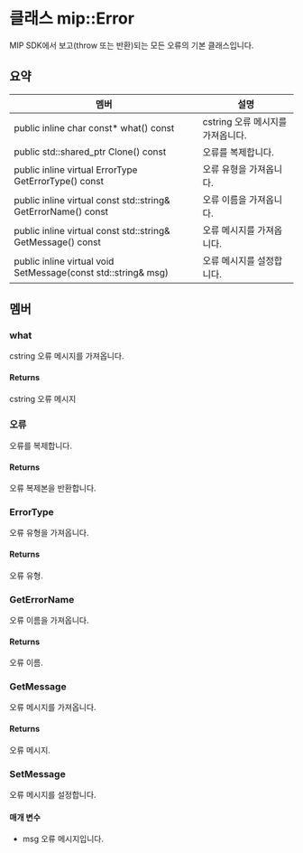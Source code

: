 # <a name="class-miperror"></a>클래스 mip::Error 
MIP SDK에서 보고(throw 또는 반환)되는 모든 오류의 기본 클래스입니다.
  
## <a name="summary"></a>요약
 멤버                        | 설명                                
--------------------------------|---------------------------------------------
public inline char const* what() const  |  cstring 오류 메시지를 가져옵니다.
public std::shared_ptr<Error> Clone() const  |  오류를 복제합니다.
public inline virtual ErrorType GetErrorType() const  |  오류 유형을 가져옵니다.
public inline virtual const std::string& GetErrorName() const  |  오류 이름을 가져옵니다.
public inline virtual const std::string& GetMessage() const  |  오류 메시지를 가져옵니다.
public inline virtual void SetMessage(const std::string& msg)  |  오류 메시지를 설정합니다.
  
## <a name="members"></a>멤버
  
### <a name="what"></a>what
cstring 오류 메시지를 가져옵니다.
  
#### <a name="returns"></a>Returns
cstring 오류 메시지
  
### <a name="error"></a>오류
오류를 복제합니다.
  
#### <a name="returns"></a>Returns
오류 복제본을 반환합니다.
  
### <a name="errortype"></a>ErrorType
오류 유형을 가져옵니다.
  
#### <a name="returns"></a>Returns
오류 유형.
  
### <a name="geterrorname"></a>GetErrorName
오류 이름을 가져옵니다.
  
#### <a name="returns"></a>Returns
오류 이름.
  
### <a name="getmessage"></a>GetMessage
오류 메시지를 가져옵니다.
  
#### <a name="returns"></a>Returns
오류 메시지.
  
### <a name="setmessage"></a>SetMessage
오류 메시지를 설정합니다.
  
#### <a name="parameters"></a>매개 변수
* msg 오류 메시지입니다.